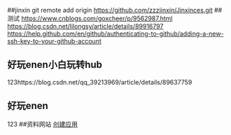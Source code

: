 ##jinxin
git remote add origin https://github.com/zzzjinxin/Jinxinces.git
##测试
https://www.cnblogs.com/goxcheer/p/9562987.html
https://blog.csdn.net/lilongsy/article/details/89916797
https://help.github.com/en/github/authenticating-to-github/adding-a-new-ssh-key-to-your-github-account

## 好玩enen小白玩转hub

123https://blog.csdn.net/qq_39213969/article/details/89637759

## 好玩enen
123
##资料网站
[创建应用](https://developer.github.com/apps/building-oauth-apps/creating-an-oauth-app/)


